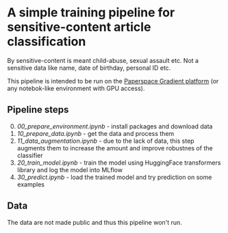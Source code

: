 # A simple training pipeline for sensitive-content article classification

By sensitive-content is meant child-abuse, sexual assault etc. Not a sensitive data like name, date of birthday, personal ID etc.

This pipeline is intended to be run on the [Paperspace Gradient platform](https://www.paperspace.com/gradient) 
(or any notebok-like environment with GPU access). 


## Pipeline steps

0. *00_prepare_environment.ipynb* - install packages and download data
1. *10_prepare_data.ipynb* - get the data and process them
2. *11_data_augmentation.ipynb* - due to the lack of data, this step augments them to increase the amount and improve robustnes of the classifier
3. *20_train_model.ipynb* - train the model using HuggingFace transformers library and log the model into MLflow
4. *30_predict.ipynb* - load the trained model and try prediction on some examples


## Data

The data are not made public and thus this pipeline won't run.